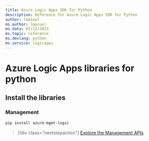 ```yaml
---
title: Azure Logic Apps SDK for Python
description: Reference for Azure Logic Apps SDK for Python
author: lmazuel
ms.author: lmazuel
ms.data: 07/13/2023
ms.topic: reference
ms.devlang: python
ms.service: logicapps
---
```

# Azure Logic Apps libraries for python

## Install the libraries


### Management

```bash
pip install azure-mgmt-logic
```
> [!div class="nextstepaction"]
> [Explore the Management APIs](/python/api/azure-mgmt-logic)